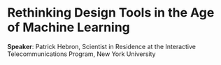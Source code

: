 # Rethinking Design Tools in the Age of Machine Learning

__Speaker__: Patrick Hebron, Scientist in Residence at the Interactive Telecommunications Program, New York University